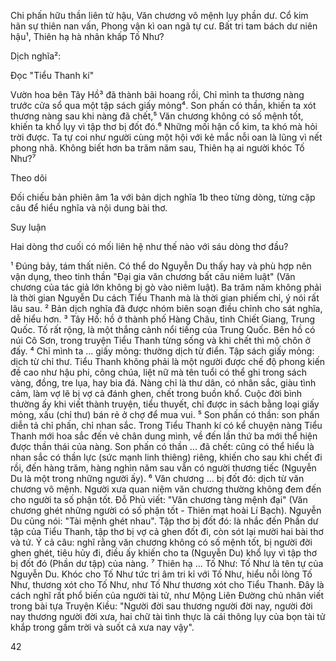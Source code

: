 Chi phấn hữu thần liên tử hậu,
Văn chương vô mệnh lụy phần dư.
Cổ kim hãn sự thiên nan vấn,
Phong vận kì oan ngã tự cư.
Bất tri tam bách dư niên hậu¹,
Thiên hạ hà nhân khấp Tố Như?

Dịch nghĩa²:

Đọc "Tiểu Thanh kí"

Vườn hoa bên Tây Hồ³ đã thành bãi hoang rồi,
Chỉ mình ta thương nàng trước cửa sổ qua một tập sách giấy mỏng⁴.
Son phấn có thần, khiến ta xót thương nàng sau khi nàng đã chết,⁵
Văn chương không có số mệnh tốt, khiến ta khổ lụy vì tập thơ bị đốt đó.⁶
Những mối hận cổ kim, ta khó mà hỏi trời được.
Ta tự coi như người cùng một hội với kẻ mắc nỗi oan là lũng vì nết phong nhã.
Không biết hơn ba trăm năm sau,
Thiên hạ ai người khóc Tố Như?⁷

Theo dõi

Đối chiếu bản phiên âm 1a với bản dịch nghĩa 1b theo từng dòng, từng cặp câu để hiểu nghĩa và nội dung bài thơ.

Suy luận

Hai dòng thơ cuối có mối liên hệ như thế nào với sáu dòng thơ đầu?

¹ Đúng bảy, tám thất niên. Có thể do Nguyễn Du thấy hay và phù hợp nên vận dụng, theo tinh thần "Đại gia văn chương bất câu niêm luật" (Văn chương của tác giả lớn không bị gò vào niêm luật). Ba trăm năm không phải là thời gian Nguyễn Du cách Tiểu Thanh mà là thời gian phiếm chỉ, ý nói rất lâu sau.
² Bản dịch nghĩa đã được nhóm biên soạn điều chỉnh cho sát nghĩa, dễ hiểu hơn.
³ Tây Hồ: hồ ở thành phố Hàng Châu, tỉnh Chiết Giang, Trung Quốc. Tố rất rộng, là một thắng cảnh nổi tiếng của Trung Quốc. Bên hồ có núi Cô Sơn, trong truyện Tiểu Thanh từng sống và khi chết thì mộ chôn ở đấy.
⁴ Chỉ mình ta ... giấy mỏng: thường dịch từ điển. Tập sách giấy mỏng: dịch từ chỉ thư. Tiểu Thanh không phải là một người được chế độ phong kiến đề cao như hậu phi, công chúa, liệt nữ mà tên tuổi có thể ghi trong sách vàng, đồng, tre lụa, hay bia đá. Nàng chỉ là thư dân, có nhân sắc, giàu tình cảm, làm vợ lẽ bị vợ cả đánh ghen, chết trong buồn khổ. Cuộc đời bình thường ấy khi viết thành truyện, tiểu thuyết, chỉ được in sách bằng loại giấy mỏng, xấu (chỉ thư) bán rẻ ở chợ để mua vui.
⁵ Son phấn có thần: son phấn diễn tả chỉ phấn, chỉ nhan sắc. Trong Tiểu Thanh kí có kể chuyện nàng Tiểu Thanh mới hoa sắc đến vẻ chân dung mình, về đến lần thứ ba mới thể hiện được thần thái của nàng. Son phấn có thần ... đã chết: cũng có thể hiểu là nhan sắc có thần lực (sức mạnh linh thiêng) riêng, khiến cho sau khi chết đi rồi, đến hàng trăm, hàng nghìn năm sau vẫn có người thương tiếc (Nguyễn Du là một trong những người ấy).
⁶ Văn chương ... bị đốt đó: dịch từ văn chương vô mệnh. Người xưa quan niệm văn chương thường không đem đến cho người ta số phận tốt. Đỗ Phủ viết: "Văn chương tàng mệnh đại" (Văn chương ghét những người có số phận tốt - Thiên mạt hoài Lí Bạch). Nguyễn Du cũng nói: "Tài mệnh ghét nhau". Tập thơ bị đốt đó: là nhắc đến Phần dư tập của Tiểu Thanh, tập thơ bị vợ cả ghen đốt đi, còn sót lại mười hai bài thơ và tứ. Ý cả câu: nghĩ rằng văn chương không có số mệnh tốt, bị người đời ghen ghét, tiêu hủy đi, điều ấy khiến cho ta (Nguyễn Du) khổ lụy vì tập thơ bị đốt đó (Phần dư tập) của nàng.
⁷ Thiên hạ ... Tố Như: Tố Như là tên tự của Nguyễn Du. Khóc cho Tố Như tức tri âm tri kỉ với Tố Như, hiểu nỗi lòng Tố Như, thương xót cho Tố Như, như Tố Như thương xót cho Tiểu Thanh. Đây là cách nghĩ rất phổ biến của người tài tử, như Mộng Liên Đường chủ nhân viết trong bài tựa Truyện Kiều: "Người đời sau thương người đời nay, người đời nay thương người đời xưa, hai chữ tài tình thực là cái thông lụy của bọn tài tử khắp trong gầm trời và suốt cả xưa nay vậy".

42